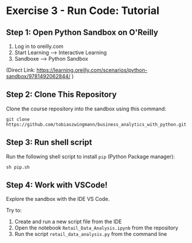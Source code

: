 # Exercise 3 - Run Code: Tutorial

## Step 1: Open Python Sandbox on O'Reilly

1. Log in to oreilly.com
2. Start Learning --> Interactive Learning
3. Sandboxe --> Python Sandbox

(Direct Link: https://learning.oreilly.com/scenarios/python-sandbox/9781492062844/ )

## Step 2: Clone This Repository

Clone the course repository into the sandbox using this command:

```
git clone https://github.com/tobiaszwingmann/business_analytics_with_python.git
```

## Step 3: Run shell script

Run the following shell script to install `pip` (Python Package manager):

```
sh pip.sh
```

## Step 4: Work with VSCode!

Explore the sandbox with the IDE VS Code.

Try to:

1. Create and run a new script file from the IDE
2. Open the notebook `Retail_Data_Analysis.ipynb` from the repository
3. Run the script `retail_data_analysis.py` from the command line
